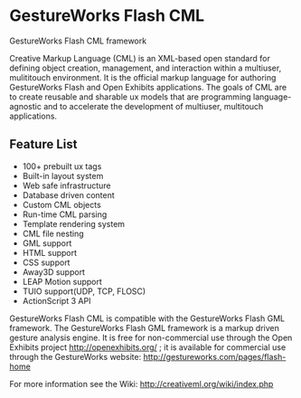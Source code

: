 # GestureWorks Flash CML 

GestureWorks Flash CML framework

Creative Markup Language (CML) is an XML-based open standard for defining object creation, management, and interaction 
within a multiuser, mulititouch environment. It is the official markup language for authoring GestureWorks Flash and 
Open Exhibits applications. The goals of CML are to create reusable and sharable ux models that are programming 
language-agnostic and to accelerate the development of multiuser, multitouch applications. 

## Feature List
* 100+ prebuilt ux tags
* Built-in layout system
* Web safe infrastructure
* Database driven content
* Custom CML objects
* Run-time CML parsing
* Template rendering system
* CML file nesting
* GML support
* HTML support
* CSS support
* Away3D support
* LEAP Motion support
* TUIO support(UDP, TCP, FLOSC)
* ActionScript 3 API

GestureWorks Flash CML is compatible with the GestureWorks Flash GML framework. The GestureWorks Flash GML framework is a markup driven
gesture analysis engine. It is free for non-commercial use through the Open Exhibits project http://openexhibits.org/ ; it is available for commercial use through
the GestureWorks website: http://gestureworks.com/pages/flash-home

For more information see the Wiki: http://creativeml.org/wiki/index.php
